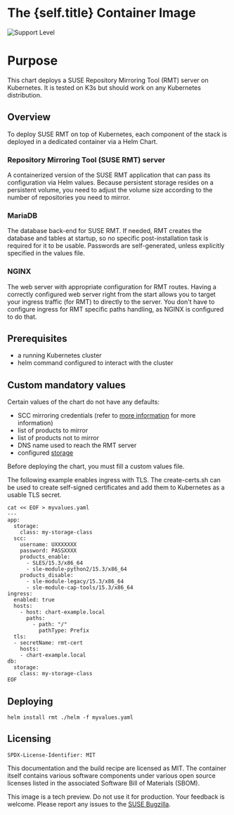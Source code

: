 # The {self.title} Container Image

![Support Level](https://img.shields.io/badge/Support_Level-techpreview-blue)

# Purpose

This chart deploys a SUSE Repository Mirroring Tool (RMT) server on Kubernetes.
It is tested on K3s but should work on any Kubernetes distribution.

## Overview

To deploy SUSE RMT on top of Kubernetes, each component of the stack is deployed in a dedicated container via a
Helm Chart.

### Repository Mirroring Tool (SUSE RMT) server

A containerized version of the SUSE RMT application that can pass its configuration via Helm values. Because persistent storage resides on a persistent volume, you need to adjust the volume size according to the number of repositories you need to mirror.

### MariaDB

The database back-end for SUSE RMT.
If needed, RMT creates the database and tables at startup, so no specific
post-installation task is required for it to be usable. Passwords are
self-generated, unless explicitly specified in the values file.

### NGINX

The web server with appropriate configuration for RMT routes. Having a correctly
configured web server right from the start allows you to target your ingress traffic
(for RMT) to directly to the server. You don't have to configure ingress for RMT specific
paths handling, as NGINX is configured to do that.

## Prerequisites

- a running Kubernetes cluster
- helm command configured to interact with the cluster

## Custom mandatory values

Certain values of the chart do not have any defaults:
- SCC mirroring credentials (refer to [more information](https://documentation.suse.com/sles/15-SP4/html/SLES-all/cha-rmt-mirroring.html#sec-rmt-mirroring-credentials) for more information)
- list of products to mirror
- list of products not to mirror
- DNS name used to reach the RMT server
- configured [storage](https://kubernetes.io/docs/concepts/storage/)

Before deploying the chart, you must fill a custom values file.

The following example enables ingress with TLS.
The create-certs.sh can be used to create self-signed certificates and
add them to Kubernetes as a usable TLS secret.

```
cat << EOF > myvalues.yaml
---
app:
  storage:
    class: my-storage-class
  scc:
    username: UXXXXXXX
    password: PASSXXXX
    products_enable:
      - SLES/15.3/x86_64
      - sle-module-python2/15.3/x86_64
    products_disable:
      - sle-module-legacy/15.3/x86_64
      - sle-module-cap-tools/15.3/x86_64
ingress:
  enabled: true
  hosts:
    - host: chart-example.local
      paths:
        - path: "/"
          pathType: Prefix
  tls:
  - secretName: rmt-cert
    hosts:
    - chart-example.local
db:
  storage:
    class: my-storage-class
EOF
```

## Deploying

`helm install rmt ./helm -f myvalues.yaml`

## Licensing

`SPDX-License-Identifier: MIT`

This documentation and the build recipe are licensed as MIT.
The container itself contains various software components under various open source licenses listed in the associated
Software Bill of Materials (SBOM).

This image is a tech preview. Do not use it for production.
Your feedback is welcome.
Please report any issues to the [SUSE Bugzilla](https://bugzilla.suse.com/enter_bug.cgi?product=SUSE%20Linux%20Enterprise%20Base%20Container%20Images).
